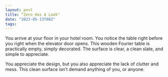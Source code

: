 ```yaml
---
layout: post
title: “Zero Has A Look"
date: "2023-05-13T08Z"
tags: 
---
```


You arrive at your floor in your hotel room.
You notice the table right before you right when the elevator door opens. This wooden Fourier table is practically empty, simply decorated. The surface is clear, a clean slate, and simple to appreciate.

You appreciate the design, but you also appreciate the lack of clutter and mess. This clean surface isn’t demand anything of you, or anyone.

